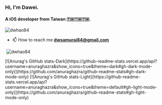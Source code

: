 <h3 align="left">Hi, I'm Dawei.</h3>
<h4 align="left">A iOS developer from Taiwan 🇹🇼🇹🇼🇹🇼.</h4>

<p align="left"> <img src="https://komarev.com/ghpvc/?username=dwhao84&label=Profile%20views&color=0e75b6&style=flat" alt="dwhao84" /> </p>

- 📫 How to reach me **dwsamurai84@gmail.com**

<p>&nbsp;<img align="center" src="https://github-readme-stats.vercel.app/api?username=dwhao84&show_icons=true&locale=en" alt="dwhao84" /></p>
[![Anurag's GitHub stats-Dark](https://github-readme-stats.vercel.app/api?username=anuraghazra&show_icons=true&theme=dark#gh-dark-mode-only)](https://github.com/anuraghazra/github-readme-stats#gh-dark-mode-only)
[![Anurag's GitHub stats-Light](https://github-readme-stats.vercel.app/api?username=anuraghazra&show_icons=true&theme=default#gh-light-mode-only)](https://github.com/anuraghazra/github-readme-stats#gh-light-mode-only) 

